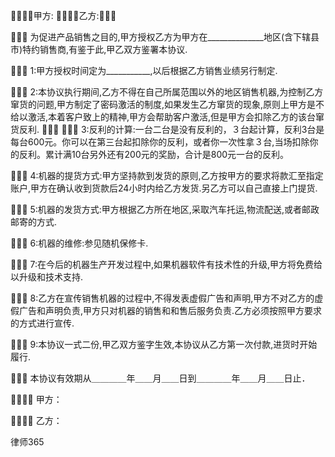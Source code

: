 
 
甲方:
乙方: 

 为促进产品销售之目的,甲方授权乙方为甲方在______________地区(含下辖县市)特约销售商,有鉴于此,甲乙双方鉴署本协议.

 1:甲方授权时间定为___________,以后根据乙方销售业绩另行制定.

 2:本协议执行期间,乙方不得在自己所属范围以外的地区销售机器,为控制乙方窜货的问题,甲方制定了密码激活的制度,如果发生乙方窜货的现象,原则上甲方是不给以激活,本着客户致上的精神,甲方会帮助客户激活,但是甲方会扣除乙方的该台窜货反利.
 
 3:反利的计算:一台二台是没有反利的，３台起计算，反利3台是每台600元。你可以在第三台起扣除你的反利，或者你一次性拿３台,当场扣除你的反利。累计满10台另外还有200元的奖励，合计是800元一台的反利。

 4:机器的提货方式:甲方坚持款到发货的原则,乙方按甲方的要求将款汇至指定账户,甲方在确认收到货款后24小时内给乙方发货.另乙方可以自己直接上门提货.

 5:机器的发货方式:甲方根据乙方所在地区,采取汽车托运,物流配送,或者邮政邮寄的方式.

 6:机器的维修:参见随机保修卡.

 7:在今后的机器生产开发过程中,如果机器软件有技术性的升级,甲方将免费给以升级和技术支持.

 8:乙方在宣传销售机器的过程中,不得发表虚假广告和声明,甲方不对乙方的虚假广告和声明负责,甲方只对机器的销售和和售后服务负责.乙方必须按照甲方要求的方式进行宣传.

 9:本协议一式二份,甲乙双方鉴字生效,本协议从乙方第一次付款,进货时开始履行.

 本协议有效期从＿＿＿＿年＿＿月＿＿日到＿＿＿＿年＿＿月＿＿日止．



 甲方：

 乙方：





 
律师365






 


 

 
 
 
 
 
  


  
 

  


  


  
 
 
 
 

